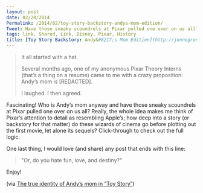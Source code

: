 ```yaml
---
layout: post
date: 02/28/2014
Permalink: /2014/02/toy-story-backstory-andys-mom-edition/
Tweet: Have those sneaky scoundrels at Pixar pulled one over on us all?
tags: link, Shared, Link, Disney, Pixar, History
title: [Toy Story Backstory: Andy&#8217;s Mom Edition](http://jonnegroni.com/2014/02/24/the-true-identity-of-andys-mom-in-toy-story-will-blow-your-mind/)
---
```


<blockquote>
  <p>It all started with a hat.</p>
  
  <p>Several months ago, one of my anonymous Pixar Theory Interns (that’s a thing on a resume) came to me with a crazy proposition: Andy’s mom is [REDACTED].</p>
  
  <p>I laughed. I then agreed.</p>
</blockquote>

<p>Fascinating! Who is Andy&#8217;s mom anyway and have those sneaky scoundrels at Pixar pulled one over on us all? Really, the whole idea makes me think of Pixar&#8217;s attention to detail as resembling Apple&#8217;s; how deep into a story (or backstory for that matter) do these wizards of cinema go before plotting out the first movie, let alone its sequels? Click-through to check out the full logic.</p>

<p>One last thing, I would love (and share) any post that ends with this line:</p>

<blockquote>
  <p>"Or, do you hate fun, love, and destiny?"</p>
</blockquote>

<p>Enjoy!</p>

<p>(via <a href="http://www.loopinsight.com/2014/02/27/the-true-identity-of-andys-mom-in-toy-story/">The true identity of Andy’s mom in “Toy Story”</a>)</p>